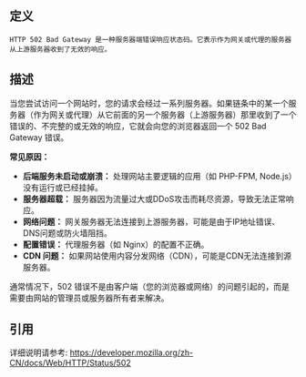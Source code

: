 ## 定义

```
HTTP 502 Bad Gateway 是一种服务器端错误响应状态码。它表示作为网关或代理的服务器从上游服务器收到了无效的响应。
```

## 描述

当您尝试访问一个网站时，您的请求会经过一系列服务器。如果链条中的某一个服务器（作为网关或代理）从它前面的另一个服务器（上游服务器）那里收到了一个错误的、不完整的或无效的响应，它就会向您的浏览器返回一个 502 Bad Gateway 错误。

**常见原因：**

*   **后端服务未启动或崩溃：** 处理网站主要逻辑的应用（如 PHP-FPM, Node.js）没有运行或已经挂掉。
*   **服务器超载：** 服务器因为流量过大或DDoS攻击而耗尽资源，导致无法正常响应。
*   **网络问题：** 网关服务器无法连接到上游服务器，可能是由于IP地址错误、DNS问题或防火墙阻挡。
*   **配置错误：** 代理服务器（如 Nginx）的配置不正确。
*   **CDN 问题：** 如果网站使用内容分发网络（CDN），可能是CDN无法连接到源服务器。

通常情况下，502 错误不是由客户端（您的浏览器或网络）的问题引起的，而是需要由网站的管理员或服务器所有者来解决。

## 引用

详细说明请参考: https://developer.mozilla.org/zh-CN/docs/Web/HTTP/Status/502
